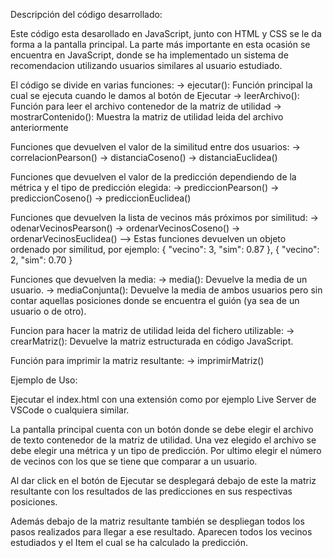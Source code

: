 Descripción del código desarrollado:

Este código esta desarollado en JavaScript, junto con HTML y CSS se le da forma a la pantalla principal.
La parte más importante en esta ocasión se encuentra en JavaScript, donde se ha implementado un sistema de 
recomendacion utilizando usuarios similares al usuario estudiado.

El código se divide en varias funciones:
-> ejecutar(): Función principal la cual se ejecuta cuando le damos al botón de Ejecutar
-> leerArchivo(): Función para leer el archivo contenedor de la matriz de utilidad
-> mostrarContenido(): Muestra la matriz de utilidad leida del archivo anteriormente

Funciones que devuelven el valor de la similitud entre dos usuarios:
-> correlacionPearson()
-> distanciaCoseno()
-> distanciaEuclidea()

Funciones que devuelven el valor de la predicción dependiendo de la métrica y el tipo de predicción elegida:
-> prediccionPearson()
-> prediccionCoseno()
-> prediccionEuclidea()

Funciones que devuelven la lista de vecinos más próximos por similitud:
-> odenarVecinosPearson()
-> ordenarVecinosCoseno()
-> ordenarVecinosEuclidea()
--> Estas funciones devuelven un objeto ordenado por similitud, por ejemplo:
{
    "vecino": 3,
    "sim": 0.87
},
{
    "vecino": 2,
    "sim": 0.70
}


Funciones que devuelven la media:
-> media(): Devuelve la media de un usuario.
-> mediaConjunta(): Devuelve la media de ambos usuarios pero sin contar aquellas posiciones donde se encuentra el guión (ya sea de un    usuario o de otro).

Funcion para hacer la matriz de utilidad leida del fichero utilizable:
-> crearMatriz(): Devuelve la matriz estructurada en código JavaScript.

Función para imprimir la matriz resultante:
-> imprimirMatriz()




Ejemplo de Uso:

Ejecutar el index.html con una extensión como por ejemplo Live Server de VSCode o cualquiera similar.

La pantalla principal cuenta con un botón donde se debe elegir el archivo de texto contenedor de la matriz de utilidad.
Una vez elegido el archivo se debe elegir una métrica y un tipo de predicción.
Por ultimo elegir el número de vecinos con los que se tiene que comparar a un usuario.

Al dar click en el botón de Ejecutar se desplegará debajo de este la matriz resultante con los 
resultados de las predicciones en sus respectivas posiciones.

Además debajo de la matriz resultante también se despliegan todos los pasos realizados para llegar a ese resultado.
Aparecen todos los vecinos estudiados y el Item el cual se ha calculado la predicción.
